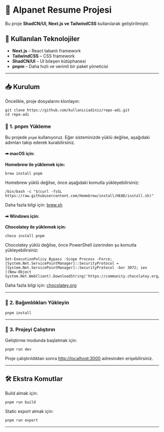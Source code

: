 # 🚀 Alpanet Resume Projesi

Bu proje **ShadCN/UI, Next.js ve TailwindCSS** kullanılarak geliştirilmiştir.

## 📌 Kullanılan Teknolojiler

- **Next.js** – React tabanlı framework  
- **TailwindCSS** – CSS framework  
- **ShadCN/UI** – UI bileşen kütüphanesi  
- **pnpm** – Daha hızlı ve verimli bir paket yöneticisi  

---

## 📥 Kurulum

Öncelikle, proje dosyalarını klonlayın:

```
git clone https://github.com/kullaniciadiniz/repo-adi.git
cd repo-adi
```

### 🔧 **1. pnpm Yükleme**
Bu projede `pnpm` kullanıyoruz. Eğer sisteminizde yüklü değilse, aşağıdaki adımları takip ederek kurabilirsiniz.

#### **➡ macOS için:**
**Homebrew ile yüklemek için:**
```
brew install pnpm
```
Homebrew yüklü değilse, önce aşağıdaki komutla yükleyebilirsiniz:
```
/bin/bash -c "$(curl -fsSL https://raw.githubusercontent.com/Homebrew/install/HEAD/install.sh)"
```
Daha fazla bilgi için: [brew.sh](https://brew.sh/)

#### **➡ Windows için:**
**Chocolatey ile yüklemek için:**
```
choco install pnpm
```
Chocolatey yüklü değilse, önce PowerShell üzerinden şu komutla yükleyebilirsiniz:
```
Set-ExecutionPolicy Bypass -Scope Process -Force; [System.Net.ServicePointManager]::SecurityProtocol = [System.Net.ServicePointManager]::SecurityProtocol -bor 3072; iex ((New-Object System.Net.WebClient).DownloadString('https://community.chocolatey.org/install.ps1'))
```
Daha fazla bilgi için: [chocolatey.org](https://chocolatey.org/install)

---

### 🔧 **2. Bağımlılıkları Yükleyin**
```
pnpm install
```

---

### 🚀 **3. Projeyi Çalıştırın**
Geliştirme modunda başlatmak için:
```
pnpm run dev
```
Proje çalıştırıldıktan sonra [http://localhost:3000](http://localhost:3000) adresinden erişebilirsiniz.

---

## 🛠️ **Ekstra Komutlar**
Build almak için:
```
pnpm run build
```
Static export almak için:
```
pnpm run export
```

---
